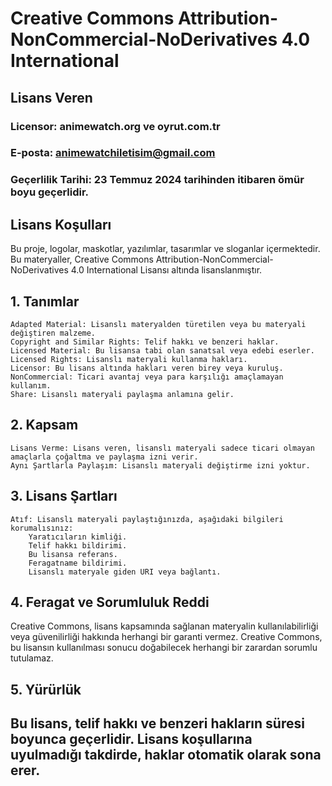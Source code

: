 # Creative Commons Attribution-NonCommercial-NoDerivatives 4.0 International

## Lisans Veren 

### Licensor: animewatch.org ve oyrut.com.tr
### E-posta: animewatchiletisim@gmail.com
### Geçerlilik Tarihi: 23 Temmuz 2024 tarihinden itibaren ömür boyu geçerlidir.

## Lisans Koşulları

Bu proje, logolar, maskotlar, yazılımlar, tasarımlar ve sloganlar içermektedir. Bu materyaller, Creative Commons Attribution-NonCommercial-NoDerivatives 4.0 International Lisansı altında lisanslanmıştır.

## 1. Tanımlar

    Adapted Material: Lisanslı materyalden türetilen veya bu materyali değiştiren malzeme.
    Copyright and Similar Rights: Telif hakkı ve benzeri haklar.
    Licensed Material: Bu lisansa tabi olan sanatsal veya edebi eserler.
    Licensed Rights: Lisanslı materyali kullanma hakları.
    Licensor: Bu lisans altında hakları veren birey veya kuruluş.
    NonCommercial: Ticari avantaj veya para karşılığı amaçlamayan kullanım.
    Share: Lisanslı materyali paylaşma anlamına gelir.

## 2. Kapsam

    Lisans Verme: Lisans veren, lisanslı materyali sadece ticari olmayan amaçlarla çoğaltma ve paylaşma izni verir.
    Aynı Şartlarla Paylaşım: Lisanslı materyali değiştirme izni yoktur.

## 3. Lisans Şartları

    Atıf: Lisanslı materyali paylaştığınızda, aşağıdaki bilgileri korumalısınız:
        Yaratıcıların kimliği.
        Telif hakkı bildirimi.
        Bu lisansa referans.
        Feragatname bildirimi.
        Lisanslı materyale giden URI veya bağlantı.

## 4. Feragat ve Sorumluluk Reddi

Creative Commons, lisans kapsamında sağlanan materyalin kullanılabilirliği veya güvenilirliği hakkında herhangi bir garanti vermez. Creative Commons, bu lisansın kullanılması sonucu doğabilecek herhangi bir zarardan sorumlu tutulamaz.

## 5. Yürürlük

## Bu lisans, telif hakkı ve benzeri hakların süresi boyunca geçerlidir. Lisans koşullarına uyulmadığı takdirde, haklar otomatik olarak sona erer.
